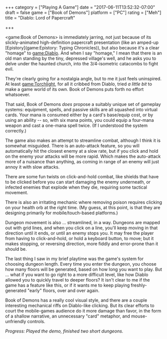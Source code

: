 +++
category = ["Playing A Game"]
date = "2017-06-11T13:52:32-07:00"
draft = false
game = ["Book of Demons"]
platform = ["PC"]
rating = ["Meh"]
title = "Diablo: Lord of Papercraft"

+++

<game:Book of Demons> is immediately jarring, not just because of its slickly-animated high-definition papercraft presentation (like an amped-up [Epistory](game:Epistory: Typing Chronicles)), but also because it's a clear "homage" to <game:Diablo>.  And when I say "homage," I mean that there is an old man standing by the tiny, depressed village's well, and he asks you to delve under the haunted church, into the 3/4-isometric catacombs to fight evil.

They're clearly going for a nostalgia angle, but to me it just feels uninspired.  At least <game:Torchlight>, for all it cribbed from Diablo, tried <i>a little bit</i> to make a game world of its own.  Book of Demons puts forth no effort whatsoever.

That said, Book of Demons <i>does</i> propose a suitably unique set of gameplay systems: equipment, spells, and passive skills are all squashed into virtual cards.  Your mana is consumed either by a card's base/equip cost, or by using an ability -- so, with six mana points, you could equip a four-mana weapon and cast a one-mana spell twice.  (If I understood the system correctly.)

The game also makes an attempt to streamline combat, although I think it is somewhat misguided.  There is an auto-attack feature, so you will automatically hit the closest enemy at a slow rate, but if you click and hold on the enemy your attacks will be more rapid.  Which makes the auto-attack more of a nuisance than anything, as coming in range of an enemy will just annoy it with slow attacks.

There are some fun twists on click-and-hold combat, like shields that have to be clicked before you can start damaging the enemy underneath, or infected enemies that explode when they die, requiring some tactical movement.

There is also an irritating mechanic where removing poison requires clicking on your health orb at the right time.  (My guess, at this point, is that they are designing primarily for mobile/touch-based platforms.)

Dungeon movement is also ... streamlined, in a way.  Dungeons are mapped out with grid lines, and when you click on a line, you'll keep moving in that direction until it ends, or until an enemy stops you.  It may free the player from having to click-and-hold, or hold a keyboard button, to move; but it makes stopping, or reversing direction, more fiddly and error-prone than it should be.

The last thing I saw in my brief playtime was the game's system for choosing dungeon length.  Every time you enter the dungeon, you choose how many floors will be generated, based on how long you want to play.  But ... what if you want to go right to a more difficult level, like how Diablo allowed you to quickly travel to deeper floors?  It isn't clear to me if the game has a feature like this, or if it wants me to keep playing freshly-generated "early" floors, over and over again.

Book of Demons has a really cool visual style, and there are a couple interesting mechanical riffs on Diablo-like clicking.  But its clear efforts to court the mobile-games audience do it more damage than favor, in the form of a shallow narrative, an unnecessary "card" metaphor, and mouse-unfriendly controls.

<i>Progress: Played the demo, finished two short dungeons.</i>